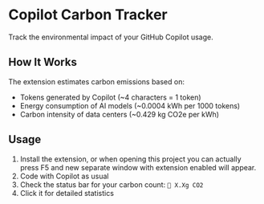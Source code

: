 # Copilot Carbon Tracker

Track the environmental impact of your GitHub Copilot usage.

## How It Works

The extension estimates carbon emissions based on:
- Tokens generated by Copilot (~4 characters = 1 token)
- Energy consumption of AI models (~0.0004 kWh per 1000 tokens)
- Carbon intensity of data centers (~0.429 kg CO2e per kWh)

## Usage

1. Install the extension, or when opening this project you can actually press F5 and new separate window with extension enabled will appear.
2. Code with Copilot as usual
3. Check the status bar for your carbon count: `🌱 X.Xg CO2`
4. Click it for detailed statistics